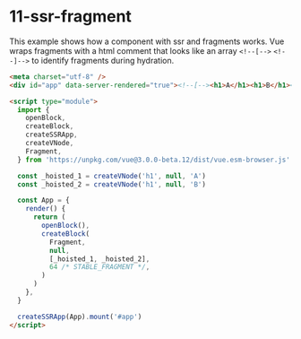 # 11-ssr-fragment

This example shows how a component with ssr and fragments works. Vue wraps fragments with a html comment that looks like an array `<!--[-->` `<!--]-->` to identify fragments during hydration.

```html
<meta charset="utf-8" />
<div id="app" data-server-rendered="true"><!--[--><h1>A</h1><h1>B</h1><!--]--></div>

<script type="module">
  import {
    openBlock,
    createBlock,
    createSSRApp,
    createVNode,
    Fragment,
  } from 'https://unpkg.com/vue@3.0.0-beta.12/dist/vue.esm-browser.js'

  const _hoisted_1 = createVNode('h1', null, 'A')
  const _hoisted_2 = createVNode('h1', null, 'B')

  const App = {
    render() {
      return (
        openBlock(),
        createBlock(
          Fragment,
          null,
          [_hoisted_1, _hoisted_2],
          64 /* STABLE_FRAGMENT */,
        )
      )
    },
  }

  createSSRApp(App).mount('#app')
</script>
```
